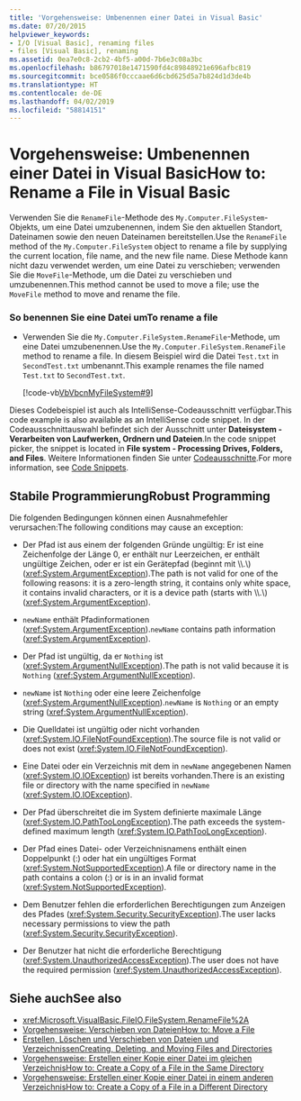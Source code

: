 ```yaml
---
title: 'Vorgehensweise: Umbenennen einer Datei in Visual Basic'
ms.date: 07/20/2015
helpviewer_keywords:
- I/O [Visual Basic], renaming files
- files [Visual Basic], renaming
ms.assetid: 0ea7e0c8-2cb2-4bf5-a00d-7b6e3c08a3bc
ms.openlocfilehash: b86797018e1471590fd4c89848921e696afbc819
ms.sourcegitcommit: bce0586f0cccaae6d6cbd625d5a7b824d1d3de4b
ms.translationtype: HT
ms.contentlocale: de-DE
ms.lasthandoff: 04/02/2019
ms.locfileid: "58814151"
---
```

# <a name="how-to-rename-a-file-in-visual-basic"></a><span data-ttu-id="55e0f-102">Vorgehensweise: Umbenennen einer Datei in Visual Basic</span><span class="sxs-lookup"><span data-stu-id="55e0f-102">How to: Rename a File in Visual Basic</span></span>
<span data-ttu-id="55e0f-103">Verwenden Sie die `RenameFile`-Methode des `My.Computer.FileSystem`-Objekts, um eine Datei umzubenennen, indem Sie den aktuellen Standort, Dateinamen sowie den neuen Dateinamen bereitstellen.</span><span class="sxs-lookup"><span data-stu-id="55e0f-103">Use the `RenameFile` method of the `My.Computer.FileSystem` object to rename a file by supplying the current location, file name, and the new file name.</span></span> <span data-ttu-id="55e0f-104">Diese Methode kann nicht dazu verwendet werden, um eine Datei zu verschieben; verwenden Sie die `MoveFile`-Methode, um die Datei zu verschieben und umzubenennen.</span><span class="sxs-lookup"><span data-stu-id="55e0f-104">This method cannot be used to move a file; use the `MoveFile` method to move and rename the file.</span></span>  
  
### <a name="to-rename-a-file"></a><span data-ttu-id="55e0f-105">So benennen Sie eine Datei um</span><span class="sxs-lookup"><span data-stu-id="55e0f-105">To rename a file</span></span>  
  
-   <span data-ttu-id="55e0f-106">Verwenden Sie die `My.Computer.FileSystem.RenameFile`-Methode, um eine Datei umzubenennen.</span><span class="sxs-lookup"><span data-stu-id="55e0f-106">Use the `My.Computer.FileSystem.RenameFile` method to rename a file.</span></span> <span data-ttu-id="55e0f-107">In diesem Beispiel wird die Datei `Test.txt` in `SecondTest.txt` umbenannt.</span><span class="sxs-lookup"><span data-stu-id="55e0f-107">This example renames the file named `Test.txt` to `SecondTest.txt`.</span></span>  
  
     [!code-vb[VbVbcnMyFileSystem#9](~/samples/snippets/visualbasic/VS_Snippets_VBCSharp/VbVbcnMyFileSystem/VB/Class1.vb#9)]  
  
 <span data-ttu-id="55e0f-108">Dieses Codebeispiel ist auch als IntelliSense-Codeausschnitt verfügbar.</span><span class="sxs-lookup"><span data-stu-id="55e0f-108">This code example is also available as an IntelliSense code snippet.</span></span> <span data-ttu-id="55e0f-109">In der Codeausschnittauswahl befindet sich der Ausschnitt unter **Dateisystem - Verarbeiten von Laufwerken, Ordnern und Dateien**.</span><span class="sxs-lookup"><span data-stu-id="55e0f-109">In the code snippet picker, the snippet is located in **File system - Processing Drives, Folders, and Files**.</span></span> <span data-ttu-id="55e0f-110">Weitere Informationen finden Sie unter [Codeausschnitte](/visualstudio/ide/code-snippets).</span><span class="sxs-lookup"><span data-stu-id="55e0f-110">For more information, see [Code Snippets](/visualstudio/ide/code-snippets).</span></span>  
  
## <a name="robust-programming"></a><span data-ttu-id="55e0f-111">Stabile Programmierung</span><span class="sxs-lookup"><span data-stu-id="55e0f-111">Robust Programming</span></span>  
 <span data-ttu-id="55e0f-112">Die folgenden Bedingungen können einen Ausnahmefehler verursachen:</span><span class="sxs-lookup"><span data-stu-id="55e0f-112">The following conditions may cause an exception:</span></span>  
  
-   <span data-ttu-id="55e0f-113">Der Pfad ist aus einem der folgenden Gründe ungültig: Er ist eine Zeichenfolge der Länge 0, er enthält nur Leerzeichen, er enthält ungültige Zeichen, oder er ist ein Gerätepfad (beginnt mit \\\\.\\) (<xref:System.ArgumentException>).</span><span class="sxs-lookup"><span data-stu-id="55e0f-113">The path is not valid for one of the following reasons: it is a zero-length string, it contains only white space, it contains invalid characters, or it is a device path (starts with \\\\.\\) (<xref:System.ArgumentException>).</span></span>  
  
-   <span data-ttu-id="55e0f-114">`newName` enthält Pfadinformationen (<xref:System.ArgumentException>).</span><span class="sxs-lookup"><span data-stu-id="55e0f-114">`newName` contains path information (<xref:System.ArgumentException>).</span></span>  
  
-   <span data-ttu-id="55e0f-115">Der Pfad ist ungültig, da er `Nothing` ist (<xref:System.ArgumentNullException>).</span><span class="sxs-lookup"><span data-stu-id="55e0f-115">The path is not valid because it is `Nothing` (<xref:System.ArgumentNullException>).</span></span>  
  
-   <span data-ttu-id="55e0f-116">`newName` ist `Nothing` oder eine leere Zeichenfolge (<xref:System.ArgumentNullException>).</span><span class="sxs-lookup"><span data-stu-id="55e0f-116">`newName` is `Nothing` or an empty string (<xref:System.ArgumentNullException>).</span></span>  
  
-   <span data-ttu-id="55e0f-117">Die Quelldatei ist ungültig oder nicht vorhanden (<xref:System.IO.FileNotFoundException>).</span><span class="sxs-lookup"><span data-stu-id="55e0f-117">The source file is not valid or does not exist (<xref:System.IO.FileNotFoundException>).</span></span>  
  
-   <span data-ttu-id="55e0f-118">Eine Datei oder ein Verzeichnis mit dem in `newName` angegebenen Namen (<xref:System.IO.IOException>) ist bereits vorhanden.</span><span class="sxs-lookup"><span data-stu-id="55e0f-118">There is an existing file or directory with the name specified in `newName` (<xref:System.IO.IOException>).</span></span>  
  
-   <span data-ttu-id="55e0f-119">Der Pfad überschreitet die im System definierte maximale Länge (<xref:System.IO.PathTooLongException>).</span><span class="sxs-lookup"><span data-stu-id="55e0f-119">The path exceeds the system-defined maximum length (<xref:System.IO.PathTooLongException>).</span></span>  
  
-   <span data-ttu-id="55e0f-120">Der Pfad eines Datei- oder Verzeichnisnamens enthält einen Doppelpunkt (:) oder hat ein ungültiges Format (<xref:System.NotSupportedException>).</span><span class="sxs-lookup"><span data-stu-id="55e0f-120">A file or directory name in the path contains a colon (:) or is in an invalid format (<xref:System.NotSupportedException>).</span></span>  
  
-   <span data-ttu-id="55e0f-121">Dem Benutzer fehlen die erforderlichen Berechtigungen zum Anzeigen des Pfades (<xref:System.Security.SecurityException>).</span><span class="sxs-lookup"><span data-stu-id="55e0f-121">The user lacks necessary permissions to view the path (<xref:System.Security.SecurityException>).</span></span>  
  
-   <span data-ttu-id="55e0f-122">Der Benutzer hat nicht die erforderliche Berechtigung (<xref:System.UnauthorizedAccessException>).</span><span class="sxs-lookup"><span data-stu-id="55e0f-122">The user does not have the required permission (<xref:System.UnauthorizedAccessException>).</span></span>  
  
## <a name="see-also"></a><span data-ttu-id="55e0f-123">Siehe auch</span><span class="sxs-lookup"><span data-stu-id="55e0f-123">See also</span></span>

- <xref:Microsoft.VisualBasic.FileIO.FileSystem.RenameFile%2A>
- [<span data-ttu-id="55e0f-124">Vorgehensweise: Verschieben von Dateien</span><span class="sxs-lookup"><span data-stu-id="55e0f-124">How to: Move a File</span></span>](../../../../visual-basic/developing-apps/programming/drives-directories-files/how-to-move-a-file.md)
- [<span data-ttu-id="55e0f-125">Erstellen, Löschen und Verschieben von Dateien und Verzeichnissen</span><span class="sxs-lookup"><span data-stu-id="55e0f-125">Creating, Deleting, and Moving Files and Directories</span></span>](../../../../visual-basic/developing-apps/programming/drives-directories-files/creating-deleting-and-moving-files-and-directories.md)
- [<span data-ttu-id="55e0f-126">Vorgehensweise: Erstellen einer Kopie einer Datei im gleichen Verzeichnis</span><span class="sxs-lookup"><span data-stu-id="55e0f-126">How to: Create a Copy of a File in the Same Directory</span></span>](../../../../visual-basic/developing-apps/programming/drives-directories-files/how-to-create-a-copy-of-a-file-in-the-same-directory.md)
- [<span data-ttu-id="55e0f-127">Vorgehensweise: Erstellen einer Kopie einer Datei in einem anderen Verzeichnis</span><span class="sxs-lookup"><span data-stu-id="55e0f-127">How to: Create a Copy of a File in a Different Directory</span></span>](../../../../visual-basic/developing-apps/programming/drives-directories-files/how-to-create-a-copy-of-a-file-in-a-different-directory.md)
